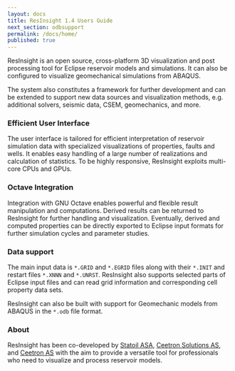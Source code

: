```yaml
---
layout: docs
title: ResInsight 1.4 Users Guide
next_section: odbsupport
permalink: /docs/home/
published: true
---
```


ResInsight is an open source, cross-platform 3D visualization and post processing tool for Eclipse reservoir models and simulations. It can also be configured to visualize geomechanical simulations from ABAQUS.

The system also constitutes a framework for further development and can be extended to support new data sources and visualization methods, e.g. additional solvers, seismic data, CSEM, geomechanics, and more.

### Efficient User Interface
The user interface is tailored for efficient interpretation of reservoir simulation data with specialized visualizations of properties, faults and wells. It enables easy handling of a large number of realizations and calculation of statistics. To be highly responsive,  ResInsight exploits multi-core CPUs and GPUs. 

### Octave Integration
Integration with GNU Octave enables powerful and flexible result manipulation and computations. Derived results can be returned to ResInsight for further handling and visualization. Eventually, derived and computed properties can be directly exported to Eclipse input formats  for further simulation cycles and parameter studies.

### Data support
The main input data is
`*.GRID` and `*.EGRID` files along with their `*.INIT` and restart files `*.XNNN` and `*.UNRST`. 
ResInsight also supports selected parts of Eclipse input files and can read grid 
information and corresponding cell property data sets.

ResInsight can also be built with support for Geomechanic models from ABAQUS in the `*.odb` file format. 

### About
ResInsight has been co-developed by [Statoil ASA](http://www.statoil.com/), [Ceetron Solutions AS](http://www.ceetronsolutions.com/), and [Ceetron AS](http://ceetron.com/) with the aim to provide a versatile tool for professionals who need to visualize and process reservoir models.
